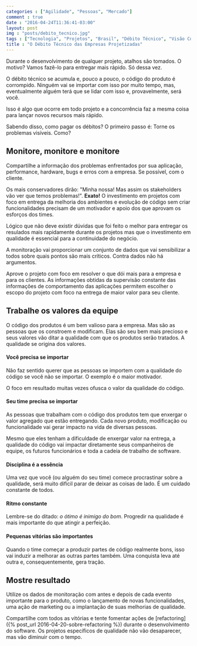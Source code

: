 ```yaml
---
categories : ["Agilidade", "Pessoas", "Mercado"]
comment : true
date : "2016-04-24T11:36:41-03:00"
layout: post
img : "posts/debito_tecnico.jpg"
tags : ["Tecnologia", "Projetos", "Brasil", "Débito Técnico", "Visão Corporativa"]
title : "O Débito Técnico das Empresas Projetizadas"
---
```


Durante o desenvolvimento de qualquer projeto, atalhos são tomados. O motivo? Vamos fazê-lo para entregar mais rápido. Só dessa vez.

O débito técnico se acumula e, pouco a pouco, o código do produto é corrompido. Ninguém vai se importar com isso por muito tempo, mas, eventualmente alguém terá que se lidar com isso e, provavelmente, será você.

<!--more-->

Isso é algo que ocorre em todo projeto e a concorrência faz a mesma coisa para lançar novos recursos mais rápido.

Sabendo disso, como pagar os débitos? O primeiro passo é: Torne os problemas visíveis. Como?

## Monitore, monitore e monitore

Compartilhe a informação dos problemas enfrentados por sua aplicação, performance, hardware, bugs e erros com a empresa. Se possível, com o cliente.

Os mais conservadores dirão: "Minha nossa! Mas assim os stakeholders vão ver que temos problemas!". **Exato!** O investimento em projetos com foco em entrega da melhoria dos ambientes e evolução de código sem criar funcionalidades precisam de um motivador e apoio dos que aprovam os esforços dos times.

Lógico que não deve existir dúvidas que foi feito o melhor para entregar os resulados mais rapidamente durante os projetos mas que o investimento em qualidade é essencial para a continuidade do negócio.

A monitoração vai proporcionar um conjunto de dados que vai sensibilizar a todos sobre quais pontos são mais críticos. Contra dados não há argumentos.

Aprove o projeto com foco em resolver o que dói mais para a empresa e para os clientes. As informações obtidas da supervisão constante das informações de comportamento das aplicações permitem escolher o escopo do projeto com foco na entrega de maior valor para seu cliente.

## Trabalhe os valores da equipe

O código dos produtos é um bem valioso para a empresa. Mas são as pessoas que os constroem e modificam. Elas são seu bem mais precioso e seus valores vão ditar a qualidade com que os produtos serão tratados. A qualidade se origina dos valores.

#### Você precisa se importar

Não faz sentido querer que as pessoas se importem com a qualidade do código se você não se importar. O exemplo é o maior motivador.

O foco em resultado muitas vezes ofusca o valor da qualidade do código.

#### Seu time precisa se importar

As pessoas que trabalham com o código dos produtos tem que enxergar o valor agregado que estão entregando. Cada novo produto, modificação ou funcionalidade vai gerar impacto na vida de diversas pessoas.

Mesmo que eles tenham a dificuldade de enxergar valor na entrega, a qualidade do código vai impactar diretamente seus companheiros de equipe, os futuros funcionários e toda a cadeia de trabalho de software.

#### Disciplina é a essência

Uma vez que você (ou alguém do seu time) comece procrastinar sobre a qualidade, será muito difícil parar de deixar as coisas de lado. É um cuidado constante de todos.

#### Ritmo constante

Lembre-se do ditado: *o ótimo é inimigo do bom*. Progredir na qualidade é mais importante do que atingir a perfeição.

#### Pequenas vitórias são importantes

Quando o time começar a produzir partes de código realmente bons, isso vai induzir a melhorar as outras partes também. Uma conquista leva até outra e, consequentemente, gera tração.

## Mostre resultado

Utilize os dados de monitoração com antes e depois de cada evento importante para o produto, como o lançamento de novas funcionalidades, uma ação de marketing ou a implantação de suas melhorias de qualidade.

Compartilhe com todos as vitórias e tente fomentar ações de [refactoring]({% post_url 2016-04-20-sobre-refactoring %}) durante o desenvolvimento do software. Os projetos específicos de qualidade não vão desaparecer, mas vão diminuir com o tempo.
